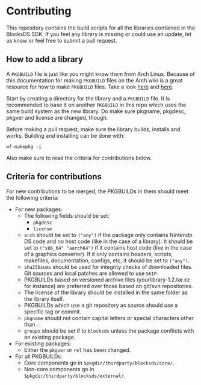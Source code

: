 # Contributing

This repository contains the build scripts for all the libraries contained in
the BlocksDS SDK. If you feel any library is missing or could use an update, let
us know or feel free to submit a pull request.

## How to add a library

A ``PKGBUILD`` file is just like you might know them from Arch Linux. Because of
this documentation for making ``PKGBUILD`` files on the Arch wiki is a great
resource for how to make ``PKGBUILD`` files. Take a look
[here](https://wiki.archlinux.org/title/Creating_packages) and
[here](https://wiki.archlinux.org/title/PKGBUILD).

Start by creating a directory for the library and a ``PKGBUILD`` file. It is
recommended to base it on another ``PKGBUILD`` in this repo which uses the same
build system as the new library. Do make sure pkgname, pkgdesc, pkgver and
license are changed, though.

Before making a pull request, make sure the library builds, installs and works.
Building and installing can be done with:

```
wf-makepkg -i
```

Also make sure to read the criteria for contributions below.

## Criteria for contributions

For new contributions to be merged, the PKGBUILDs in them should meet the following criteria:

- For new packages:
  - The following fields should be set:
    - ``pkgdesc``
    - ``license``
  - ``arch`` should be set to ``("any")`` if the package only contains Nintendo
    DS code and no host code (like in the case of a library). It should be set
    to ``("x86_64" "aarch64")`` if it contains host code (like in the case of a
    graphics converter). If it only contains headers, scripts, makefiles,
    documentation, configs, etc, it should be set to ``("any")``.
  - ``sha256sums`` should be used for integrity checks of downloaded files. Git
    sources and local patches are allowed to use ``SKIP``.
  - PKGBUILDs based on versioned archive files (yourlibrary-1.2.tar.xz for
    instance) are preferred over those based on git/svn repositories.
  - The license of the library should be installed in the same folder as the
    library itself.
  - PKGBUILDs which use a git repository as source should use a specific tag or commit.
  - ``pkgname`` should not contain capital letters or special characters other than ``-``.
  - ``groups`` should be set if to ``blocksds`` unless the package conflicts with an existing package.
- For existing packages:
  - Either the ``pkgver`` or ``rel`` has been changed.
- For all PKGBUILDs:
  - Core components go in ``$pkgdir/thirdparty/blocksds/core/``.
  - Non-core components go in ``$pkgdir/thirdparty/blocksds/external/``.
